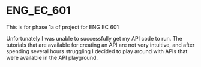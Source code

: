 # ENG_EC_601
This is for phase 1a of project for ENG EC 601

Unfortunately I was unable to successfully get my API code to run. The tutorials that are available for creating an API are not very intuitive, and after spending several hours struggling I decided to play around with APIs that were available in the API playground.
